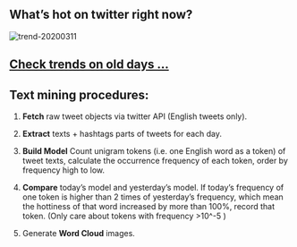 ## What’s hot on twitter right now?

![trend-20200311][wordcloud]

[wordcloud]: https://raw.githubusercontent.com/xdqc/tweet-trend-everyday/master/word-cloud/trend-20200311.png?token=AF5V4P7ADR6KQBZ4CEDTNIK6AXRMU "trend-20200311"

## [Check trends on old days ...](https://github.com/xdqc/tweet-trend-everyday/tree/master/word-cloud)

## Text mining procedures:

1. **Fetch** raw tweet objects via twitter API (English tweets only).

2. **Extract** texts + hashtags parts of tweets for each day.

3. **Build Model** Count unigram tokens (i.e. one English word as a token) of tweet texts, calculate the occurrence frequency of each token, order by frequency high to low.

4. **Compare** today’s model and yesterday’s model. If today’s frequency of one token is higher than 2 times of yesterday’s frequency, which mean the hottiness of that word increased by more than 100%, record that token. (Only care about tokens with frequency >10^-5 )

5. Generate **Word Cloud** images.

